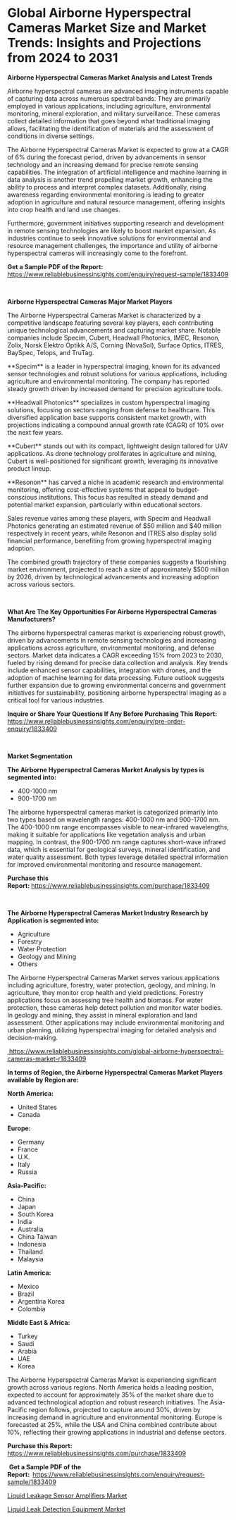 <p><h1>Global Airborne Hyperspectral Cameras Market Size and Market Trends: Insights and Projections from 2024 to 2031</h1></p><p><strong>Airborne Hyperspectral Cameras Market Analysis and Latest Trends</strong></p>
<p><p>Airborne hyperspectral cameras are advanced imaging instruments capable of capturing data across numerous spectral bands. They are primarily employed in various applications, including agriculture, environmental monitoring, mineral exploration, and military surveillance. These cameras collect detailed information that goes beyond what traditional imaging allows, facilitating the identification of materials and the assessment of conditions in diverse settings.</p><p>The Airborne Hyperspectral Cameras Market is expected to grow at a CAGR of 6% during the forecast period, driven by advancements in sensor technology and an increasing demand for precise remote sensing capabilities. The integration of artificial intelligence and machine learning in data analysis is another trend propelling market growth, enhancing the ability to process and interpret complex datasets. Additionally, rising awareness regarding environmental monitoring is leading to greater adoption in agriculture and natural resource management, offering insights into crop health and land use changes.</p><p>Furthermore, government initiatives supporting research and development in remote sensing technologies are likely to boost market expansion. As industries continue to seek innovative solutions for environmental and resource management challenges, the importance and utility of airborne hyperspectral cameras will increasingly come to the forefront.</p></p>
<p><strong>Get a Sample PDF of the Report:&nbsp;</strong> <a href="https://www.reliablebusinessinsights.com/enquiry/request-sample/1833409?utm_campaign=60&utm_medium=2&utm_source=Github&utm_content=ia&utm_term=01012025&utm_id=airborne-hyperspectral-cameras">https://www.reliablebusinessinsights.com/enquiry/request-sample/1833409</a></p>
<p>&nbsp;</p>
<p><strong>Airborne Hyperspectral Cameras Major Market Players</strong></p>
<p><p>The Airborne Hyperspectral Cameras Market is characterized by a competitive landscape featuring several key players, each contributing unique technological advancements and capturing market share. Notable companies include Specim, Cubert, Headwall Photonics, IMEC, Resonon, Zolix, Norsk Elektro Optikk A/S, Corning (NovaSol), Surface Optics, ITRES, BaySpec, Telops, and TruTag.</p><p>**Specim** is a leader in hyperspectral imaging, known for its advanced sensor technologies and robust solutions for various applications, including agriculture and environmental monitoring. The company has reported steady growth driven by increased demand for precision agriculture tools.</p><p>**Headwall Photonics** specializes in custom hyperspectral imaging solutions, focusing on sectors ranging from defense to healthcare. This diversified application base supports consistent market growth, with projections indicating a compound annual growth rate (CAGR) of 10% over the next few years.</p><p>**Cubert** stands out with its compact, lightweight design tailored for UAV applications. As drone technology proliferates in agriculture and mining, Cubert is well-positioned for significant growth, leveraging its innovative product lineup.</p><p>**Resonon** has carved a niche in academic research and environmental monitoring, offering cost-effective systems that appeal to budget-conscious institutions. This focus has resulted in steady demand and potential market expansion, particularly within educational sectors.</p><p>Sales revenue varies among these players, with Specim and Headwall Photonics generating an estimated revenue of $50 million and $40 million respectively in recent years, while Resonon and ITRES also display solid financial performance, benefiting from growing hyperspectral imaging adoption.</p><p>The combined growth trajectory of these companies suggests a flourishing market environment, projected to reach a size of approximately $500 million by 2026, driven by technological advancements and increasing adoption across various sectors.</p></p>
<p>&nbsp;</p>
<p><strong>What Are The Key Opportunities For Airborne Hyperspectral Cameras Manufacturers?</strong></p>
<p><p>The airborne hyperspectral cameras market is experiencing robust growth, driven by advancements in remote sensing technologies and increasing applications across agriculture, environmental monitoring, and defense sectors. Market data indicates a CAGR exceeding 15% from 2023 to 2030, fueled by rising demand for precise data collection and analysis. Key trends include enhanced sensor capabilities, integration with drones, and the adoption of machine learning for data processing. Future outlook suggests further expansion due to growing environmental concerns and government initiatives for sustainability, positioning airborne hyperspectral imaging as a critical tool for various industries.</p></p>
<p><strong>Inquire or Share Your Questions If Any Before Purchasing This Report:</strong> <a href="https://www.reliablebusinessinsights.com/enquiry/pre-order-enquiry/1833409?utm_campaign=60&utm_medium=2&utm_source=Github&utm_content=ia&utm_term=01012025&utm_id=airborne-hyperspectral-cameras">https://www.reliablebusinessinsights.com/enquiry/pre-order-enquiry/1833409</a></p>
<p>&nbsp;</p>
<p><strong>Market Segmentation</strong></p>
<p><strong>The Airborne Hyperspectral Cameras Market Analysis by types is segmented into:</strong></p>
<p><ul><li>400-1000 nm</li><li>900-1700 nm</li></ul></p>
<p><p>The airborne hyperspectral cameras market is categorized primarily into two types based on wavelength ranges: 400-1000 nm and 900-1700 nm. The 400-1000 nm range encompasses visible to near-infrared wavelengths, making it suitable for applications like vegetation analysis and urban mapping. In contrast, the 900-1700 nm range captures short-wave infrared data, which is essential for geological surveys, mineral identification, and water quality assessment. Both types leverage detailed spectral information for improved environmental monitoring and resource management.</p></p>
<p><strong>Purchase this Report:&nbsp;</strong><a href="https://www.reliablebusinessinsights.com/purchase/1833409?utm_campaign=60&utm_medium=2&utm_source=Github&utm_content=ia&utm_term=01012025&utm_id=airborne-hyperspectral-cameras">https://www.reliablebusinessinsights.com/purchase/1833409</a></p>
<p>&nbsp;</p>
<p><strong>The Airborne Hyperspectral Cameras Market Industry Research by Application is segmented into:</strong></p>
<p><ul><li>Agriculture</li><li>Forestry</li><li>Water Protection</li><li>Geology and Mining</li><li>Others</li></ul></p>
<p><p>The Airborne Hyperspectral Cameras Market serves various applications including agriculture, forestry, water protection, geology, and mining. In agriculture, they monitor crop health and yield predictions. Forestry applications focus on assessing tree health and biomass. For water protection, these cameras help detect pollution and monitor water bodies. In geology and mining, they assist in mineral exploration and land assessment. Other applications may include environmental monitoring and urban planning, utilizing hyperspectral imaging for detailed analysis and decision-making.</p></p>
<p><a href="https://www.reliablebusinessinsights.com/global-airborne-hyperspectral-cameras-market-r1833409?utm_campaign=60&utm_medium=2&utm_source=Github&utm_content=ia&utm_term=01012025&utm_id=airborne-hyperspectral-cameras">&nbsp;https://www.reliablebusinessinsights.com/global-airborne-hyperspectral-cameras-market-r1833409</a></p>
<p><strong>In terms of Region, the Airborne Hyperspectral Cameras Market Players available by Region are:</strong></p>
<p>
    <p> <strong> North America: </strong>
        <ul>
            <li>United States</li>
            <li>Canada</li>
        </ul>
        </p> 
    <p> <strong> Europe: </strong>
        <ul>
            <li>Germany</li>
            <li>France</li>
            <li>U.K.</li>
            <li>Italy</li>
            <li>Russia</li>
        </ul>
        </p> 
    <p> <strong> Asia-Pacific: </strong>
        <ul>
            <li>China</li>
            <li>Japan</li>
            <li>South Korea</li>
            <li>India</li>
            <li>Australia</li>
            <li>China Taiwan</li>
            <li>Indonesia</li>
            <li>Thailand</li>
            <li>Malaysia</li>
        </ul>
        </p> 
    <p> <strong> Latin America: </strong>
        <ul>
            <li>Mexico</li>
            <li>Brazil</li>
            <li>Argentina Korea</li>
            <li>Colombia</li>
        </ul>
        </p> 
    <p> <strong> Middle East & Africa: </strong>
        <ul>
            <li>Turkey</li>
            <li>Saudi</li>
            <li>Arabia</li>
            <li>UAE</li>
            <li>Korea</li>
        </ul>
    </p>
    </p>
<p><p>The Airborne Hyperspectral Cameras Market is experiencing significant growth across various regions. North America holds a leading position, expected to account for approximately 35% of the market share due to advanced technological adoption and robust research initiatives. The Asia-Pacific region follows, projected to capture around 30%, driven by increasing demand in agriculture and environmental monitoring. Europe is forecasted at 25%, while the USA and China combined contribute about 10%, reflecting their growing applications in industrial and defense sectors.</p></p>
<p><strong>Purchase this Report: </strong><a href="https://www.reliablebusinessinsights.com/purchase/1833409?utm_campaign=60&utm_medium=2&utm_source=Github&utm_content=ia&utm_term=01012025&utm_id=airborne-hyperspectral-cameras">https://www.reliablebusinessinsights.com/purchase/1833409</a></p>
<p>&nbsp;<strong>Get a Sample PDF of the Report:&nbsp;&nbsp;</strong><a href="https://www.reliablebusinessinsights.com/enquiry/request-sample/1833409?utm_campaign=60&utm_medium=2&utm_source=Github&utm_content=ia&utm_term=01012025&utm_id=airborne-hyperspectral-cameras">https://www.reliablebusinessinsights.com/enquiry/request-sample/1833409</a></p>
<p><strong></strong></p>
<p><p><a href="https://github.com/carendesrochers299/Market-Research-Report-List-1/blob/main/liquid-leakage-sensor-amplifiers-market.md?utm_campaign=60&utm_medium=2&utm_source=Github&utm_content=ia&utm_term=01012025&utm_id=airborne-hyperspectral-cameras">Liquid Leakage Sensor Amplifiers Market</a></p><p><a href="https://github.com/chaturberville8181/Market-Research-Report-List-1/blob/main/liquid-leak-detection-equipment-market.md?utm_campaign=60&utm_medium=2&utm_source=Github&utm_content=ia&utm_term=01012025&utm_id=airborne-hyperspectral-cameras">Liquid Leak Detection Equipment Market</a></p></p>
